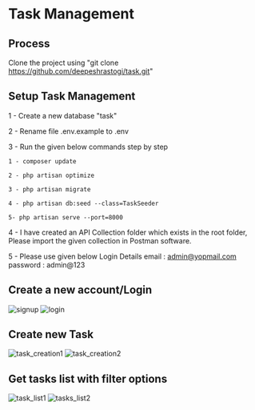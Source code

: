 # Task Management

## Process

Clone the project using "git clone https://github.com/deepeshrastogi/task.git"

## Setup Task Management

1 - Create a new database "task"

2 - Rename file .env.example to .env

3 - Run the given below commands step by step
    
    1 - composer update
    
    2 - php artisan optimize
    
    3 - php artisan migrate
    
    4 - php artisan db:seed --class=TaskSeeder
    
    5- php artisan serve --port=8000

4 - I have created an API Collection folder which exists in the root folder, Please import the given collection in Postman software.

5 - Please use given below Login Details
    email : admin@yopmail.com
    password : admin@123


## Create a new account/Login
![signup](https://github.com/deepeshrastogi/task/assets/38438355/82184960-7f3b-48ad-9d27-a827a45dde1a)
![login](https://github.com/deepeshrastogi/task/assets/38438355/cadf704d-9ca9-419b-ad4b-6990857edb85)

## Create new Task
![task_creation1](https://github.com/deepeshrastogi/task/assets/38438355/0d878566-19d7-46ed-bb15-b0cc80f18d7b)
![task_creation2](https://github.com/deepeshrastogi/task/assets/38438355/42abfb8a-b3f6-4e39-8316-1637475c7a6c)

## Get tasks list with filter options
![task_list1](https://github.com/deepeshrastogi/task/assets/38438355/9877014f-812e-4814-8746-376fb09463f9)
![tasks_list2](https://github.com/deepeshrastogi/task/assets/38438355/3f9c1c67-07db-4700-93d9-4e0479d4a590)